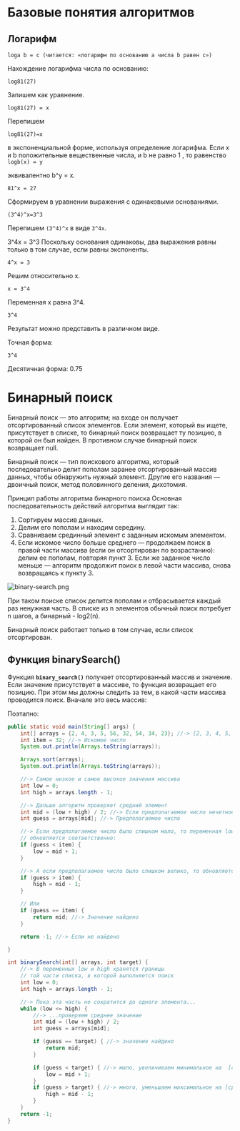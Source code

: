 # Базовые понятия алгоритмов


## Логарифм
`loga b = c (читается: «логарифм по основанию a числа b равен c»)`

Нахождение логарифма числа по основанию:

`log81(27)`

Запишем как уравнение.

`log81(27) = x`

Перепишем

`log81(27)=x`

в экспоненциальной форме, используя определение логарифма.
Если x и b положительные вещественные числа, и b не равно 1 , то равенство
`logb(x) = y`

эквивалентно b^y = x.

    81^x = 27

Сформируем в уравнении выражения с одинаковыми основаниями.

    (3^4)^x=3^3

Перепишем `(3^4)^x` в виде `3^4x`.

3^4x = 3^3
Поскольку основания одинаковы, два выражения равны только в том случае, если
равны экспоненты.

    4^x = 3

Решим относительно x.

    x = 3^4

Переменная x равна 3^4.

    3^4

Результат можно представить в различном виде.

Точная форма:

    3^4

Десятичная форма: 0.75


# Бинарный поиск

Бинарный поиск — это алгоритм; на входе он получает отсортированный
список элементов. Если элемент, который вы ищете, присутствует в списке,
то бинарный поиск возвращает ту позицию, в которой он был найден. В противном
случае бинарный поиск возвращает null.

Бинарный поиск — тип поискового алгоритма, который последовательно делит пополам
заранее отсортированный массив данных, чтобы обнаружить нужный элемент. Другие
его названия — двоичный поиск, метод половинного деления, дихотомия.

Принцип работы алгоритма бинарного поиска
Основная последовательность действий алгоритма выглядит так:

1. Сортируем массив данных.
2. Делим его пополам и находим середину.
3. Сравниваем срединный элемент с заданным искомым элементом.
4. Если искомое число больше среднего — продолжаем поиск в правой части
   массива (если он отсортирован по возрастанию): делим ее пополам, повторяя
   пункт 3. Если же заданное число меньше — алгоритм продолжит поиск в левой
   части массива, снова возвращаясь к пункту 3.

![binary-search.png](/img/binary-search.png)

При таком поиске список делится пополам и отбрасывается каждый раз ненужная
часть. В списке из n элементов обычный поиск потребует n шагов, а
бинарный - log2(n).

Бинарный поиск работает только в том случае, если список отсортирован.

## Функция binarySearch()

Функция **`binary_search()`** получает отсортированный массив и значение. Если
значение присутствует в массиве, то функция возвращает его позицию. При
этом мы должны следить за тем, в какой части массива проводится поиск.
Вначале это весь массив:

Поэтапно:

```java
public static void main(String[] args) {
    int[] arrays = {2, 4, 3, 5, 56, 32, 54, 34, 23}; //-> [2, 3, 4, 5, 23, 32, 34, 43, 54, 56, 76]
    int item = 32; //-> Искомое число
    System.out.println(Arrays.toString(arrays));

    Arrays.sort(arrays);
    System.out.println(Arrays.toString(arrays));

    //-> Самое низкое и самое высокое значения массива
    int low = 0;
    int high = arrays.length - 1;

    //-> Дальше алгоритм проверяет средний элемент
    int mid = (low + high) / 2; //-> Если предполагаемое число нечетное - оно округляется в меньшую сторону
    int guess = arrays[mid]; //-> Предполагаемое число

    //-> Если предполагаемое число было слишком мало, то переменная low
    // обновляется соответственно:
    if (guess < item) {
        low = mid + 1;
    }

    //-> А если предполагаемое число было слишком велико, то обновляется переменная high.
    if (guess > item) {
        high = mid - 1;
    }

    // Или
    if (guess == item) {
        return mid; //-> Значение найдено
    }

    return -1; //-> Если не найдено

}

int binarySearch(int[] arrays, int target) {
    //-> В переменных low и high хранятся границы
    // той части списка, в которой выполняется поиск
    int low = 0;
    int high = arrays.length - 1;

    //-> Пока эта часть не сократится до одного элемента...
    while (low <= high) {
        //-> ...проверяем среднее значение
        int mid = (low + high) / 2;
        int guess = arrays[mid];

        if (guess == target) { //-> значение найдено
            return mid;
        }

        if (guess < target) { //-> мало, увеличиваем минимальное на  [среднее+1]
            low = mid + 1;
        }
        if (guess > target) { //-> много, уменьшаем максимальное на [среднее-1]
            high = mid - 1;
        }
    }
    return -1;
}


```
